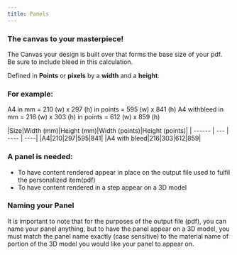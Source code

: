 ```yaml
---
title: Panels
---
```


### The canvas to your masterpiece! 

The Canvas your design is built over that forms the base size of your pdf. Be sure to include bleed in this calculation. 

Defined in **Points** or **pixels** by a **width** and a **height**. 

### For example:
A4 in mm = 210 (w) x 297 (h)  in points =  595 (w) x 841 (h)
A4 withbleed in mm = 216 (w) x 303 (h) in points =  612 (w) x 859 (h)

|Size|Width (mm)|Height (mm)|Width (points)|Height (points)|
| ------ | --- | ---- | ----|
|A4|210|297|595|841|
|A4 with bleed|216|303|612|859|


### A panel is needed: 
- To have content rendered appear in place on the output file used to fulfil the personalized item(pdf) 
- To have content rendered in a step appear on a 3D model 

### Naming your Panel
It is important to note that for the purposes of the output file (pdf),  you can name your panel anything,  but to have the panel appear on a 3D model, you must match the panel name exactly (case sensitive) to the material name of portion of the 3D model you would like your panel to appear on. 




